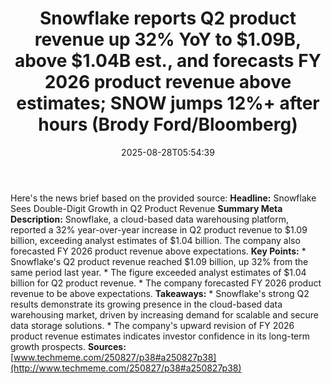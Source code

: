 ﻿---
title: "Snowflake reports Q2 product revenue up 32% YoY to $1.09B, above $1.04B est., and forecasts FY 2026 product revenue above estimates; SNOW jumps 12%+ after hours (Brody Ford/Bloomberg)"
date: "2025-08-28T05:54:39"
category: "Markets"
summary: ""
slug: "snowflake reports q2 product revenue up 32 yoy to 109b above"
source_urls:
  - "http://www.techmeme.com/250827/p38#a250827p38"
seo:
  title: "Snowflake reports Q2 product revenue up 32% YoY to $1.09B, above $1.04B est., and forecasts FY 2026 product revenue above estimates; SNOW jumps 12%+ after hours (Brody Ford/Bloomberg) | Hash n Hedge"
  description: ""
  keywords: ["news", "markets", "brief"]
---
Here's the news brief based on the provided source:  **Headline:** Snowflake Sees Double-Digit Growth in Q2 Product Revenue  **Summary Meta Description:** Snowflake, a cloud-based data warehousing platform, reported a 32% year-over-year increase in Q2 product revenue to $1.09 billion, exceeding analyst estimates of $1.04 billion. The company also forecasted FY 2026 product revenue above expectations.  **Key Points:**  * Snowflake's Q2 product revenue reached $1.09 billion, up 32% from the same period last year. * The figure exceeded analyst estimates of $1.04 billion for Q2 product revenue. * The company forecasted FY 2026 product revenue to be above expectations.  **Takeaways:**  * Snowflake's strong Q2 results demonstrate its growing presence in the cloud-based data warehousing market, driven by increasing demand for scalable and secure data storage solutions. * The company's upward revision of FY 2026 product revenue estimates indicates investor confidence in its long-term growth prospects.  **Sources:** [www.techmeme.com/250827/p38#a250827p38](http://www.techmeme.com/250827/p38#a250827p38) 
